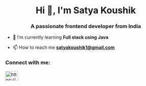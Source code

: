 <h1 align="center">Hi 👋, I'm Satya Koushik</h1>
<h3 align="center">A passionate frontend developer from India</h3>

- 🌱 I’m currently learning **Full stack using Java**

- 📫 How to reach me **satyakoushik1@gmail.com**

<h3 align="left">Connect with me:</h3>
<p align="left">
<a href="https://instagram.com/https://www.instagram.com/satyakoushik1/" target="blank"><img align="center" src="https://raw.githubusercontent.com/rahuldkjain/github-profile-readme-generator/master/src/images/icons/Social/instagram.svg" alt="https://www.instagram.com/satyakoushik1/" height="30" width="40" /></a>
</p>


